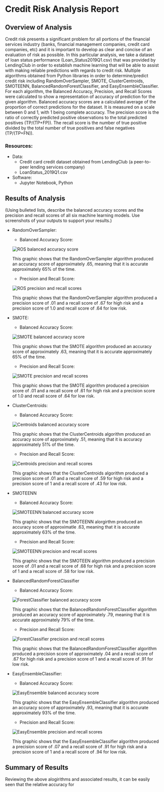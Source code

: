 # Credit Risk Analysis Report

## Overview of Analysis 
Credit risk presents a significant problem for all portions of the financial services industry (banks, financial management companies, credit card companies, etc) and it is important to develop as clear and concise of an evaluation of risk as possible.  In this particular analysis, we take a dataset of loan status performance (Loan_Status2019Q1.csv) that was provided by LendingClub in order to establish machine learning that will be able to assist with making reliable predictions with regards to credit risk.  Multiple algorithms obtained from Python libraries in order to determine/predict credit risk including RandomOverSampler, SMOTE, ClusterCentroids, SMOTEENN, BalancedRandomForestClassifier, and EasyEnsembleClassifier.  For each algorithm, the Balanced Accuracy, Precision, and Recall Scores were calculated to show a representation of accuracy of prediction for the given algorithm.  Balanced accuracy scores are a calculated average  of the proportion of correct predictions for the dataset.  It is measured on a scale between 0 and 1, with 1 being complete accuracy.  The precision score is the ratio of correctly predicted positive observations to the total predicted positives (TP/(TP+FP)).  The recall score is the number of true positive divided by the total number of true positives and false negatives (TP/(TP+FN)).  



###  Resources:
*  Data: 
    *  Credit card credit dataset obtained from LendingClub (a peer-to-peer lending services company)
    *  LoanStatus_2019Q1.csv
*  Software:
    *  Jupyter Notebook, Python

##  Results of Analysis
(Using bulleted lists, describe the balanced accuracy scores and the precision and recall scores of all six machine learning models. Use screenshots of your outputs to support your results.)
*  RandomOverSampler:
    *  Balanced Accuracy Score:
    
    ![ROS balanced accuracy score](https://user-images.githubusercontent.com/85641017/138126120-6a8be898-17a8-4d81-8de7-8e75953adb4c.png)
    
    This graphic shows that the RandomOverSampler algorithm produced an accuracy score of approximately .65, meaning that it is accurate approximately 65% of the time.

    *  Precision and Recall Score:
    
    ![ROS precision and recall scores](https://user-images.githubusercontent.com/85641017/138126334-a0efb4be-1216-431a-83b3-295a80fa1c28.png)
    
    This graphic shows that the RandomOverSampler algorithm produced a precision score of .01 and a recall score of .67 for high risk and a precision score of 1.0 and recall score of .64 for low risk.  
*  SMOTE:
    *  Balanced Accuracy Score:
    
    ![SMOTE balanced accuracy score](https://user-images.githubusercontent.com/85641017/138129475-56ad3556-7405-4540-b37c-cdd63c5fa68d.png)

    This graphic shows that the SMOTE algorithm produced an accuracy score of approximately .63, meaning that it is accurate approximately 65% of the time.
    
    *  Precision and Recall Score:
    
    ![SMOTE precision and recall scores](https://user-images.githubusercontent.com/85641017/138129657-adb96976-caad-4d57-b00d-df28e8bcc346.png)

    This graphic shows that the SMOTE algorithm produced a precision score of .01 and a recall score of .61 for high risk and a precision score of 1.0 and recall score of .64 for low risk.
    
*  ClusterCentroids:
    *  Balanced Accuracy Score:
    
    ![Centroids balanced accuracy score](https://user-images.githubusercontent.com/85641017/138129930-b2ba2ba2-3dcc-4f0a-b762-a7623468764c.png)

    This graphic shows that the ClusterCentroids algorithm produced an accuracy score of approximately .51, meaning that it is accuracy approximately 51% of the time.
   
    *  Precision and Recall Score:
    
    ![Centroids precision and recall scores](https://user-images.githubusercontent.com/85641017/138130062-2abdbcfc-6f4f-4af0-b2f9-4a3f428b07ad.png)

    This graphic shows that the ClusterCentroids algorithm produced a precision score of .01 and a recall score of .59 for high risk and a precision score of 1 and a recall score of .43 for low risk.
    
*  SMOTEENN
    *  Balanced Accuracy Score:
    
    ![SMOTEENN balanced accuracy score](https://user-images.githubusercontent.com/85641017/138130208-d54763eb-d006-48a1-9204-96fd4ee28f63.png)

    This graphic shows that the SMOTEENN alorgirthm produced an accuracy score of approximatle .63, meaning that it is accurate approximately 63% of the time.
    
    *  Precision and Recall Score:
    
    ![SMOTEENN precision and recall scores](https://user-images.githubusercontent.com/85641017/138130358-af023d11-f48e-4413-a427-d2f593439b49.png)

    This graphic shows that the SMOTEEN algorithm produced a precision score of .01 and a recall score of .68 for high risk and a precision score of 1 and a recall score of .58 for low risk.
    
*  BalancedRandomForestClassifier
    *  Balanced Accuracy Score:
    
    ![ForestClassifier balanced accuracy score](https://user-images.githubusercontent.com/85641017/138130556-7b3692d5-eac8-4a3a-a0dd-ddf14bfbc195.png)

    This graphic shows that the BalancedRandomForestClassifier algorithm produced an accuracy score of approximately .79, meaning that it is accurate approximately 79% of the time.
    
    *  Precision and Recall Score:
    
    ![ForestClassifier precision and recall scores](https://user-images.githubusercontent.com/85641017/138130718-29f030f1-56d5-4456-99bf-5c04936a25f6.png)

    This graphic shows that the BalancedRandomForestClassifier algorithm produced a precision score of approximately .04 and a recall score of .67 for high risk and a precision score of 1 and a recall score of .91 for low risk.
    
*  EasyEnsembleClassifier:
    *  Balanced Accuracy Score:
    
    ![EasyEnsemble balanced accuracy score](https://user-images.githubusercontent.com/85641017/138130926-35e1e2b1-54b8-4ad8-bb32-88e7029aa013.png)

    This graphic shows that the EasyEnsembleClassifier algorithm produced an accuracy score of approximately .93, meaning that it is accurate approximately 93% of the time.
    
    *  Precision and Recall Score:
    
    ![EasyEnsemble precision and recall scores](https://user-images.githubusercontent.com/85641017/138131095-381d0c1b-5012-4ef6-9859-2f7bd1a2c010.png)

    This graphic shows that the EasyEnsembleClassifier algorithm produced a precision score of .07 and a recall score of .91 for high risk and a precision score of 1 and a recall score of .94 for low risk.
    
##  Summary of Results
Reviewing the above alogirithms and associated results, it can be easily seen that the relative accuracy for 
